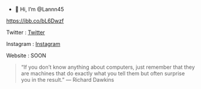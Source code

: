 - 👋 Hi, I’m @Lannn45

https://ibb.co/bL6Dwzf

Twitter   : [Twitter](https://twitter.com/Lannn45)

Instagram : [Instagram](https://instagram.com/syafrilma_)

Website : SOON


> “If you don’t know anything about computers, 
> just remember that they are machines that do 
> exactly what you tell them but often surprise 
> you in the result.” — Richard Dawkins

<!---
Lannn45/Lannn45 is a ✨ special ✨ repository because its `README.md` (this file) appears on your GitHub profile.
You can click the Preview link to take a look at your changes.
--->
